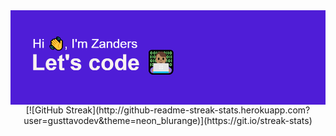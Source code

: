 <img align="right" src="./header.png"/>

<div align="center"  style="padding-top: 10px;">
  [![GitHub Streak](http://github-readme-streak-stats.herokuapp.com?user=gusttavodev&theme=neon_blurange)](https://git.io/streak-stats)
</div>


